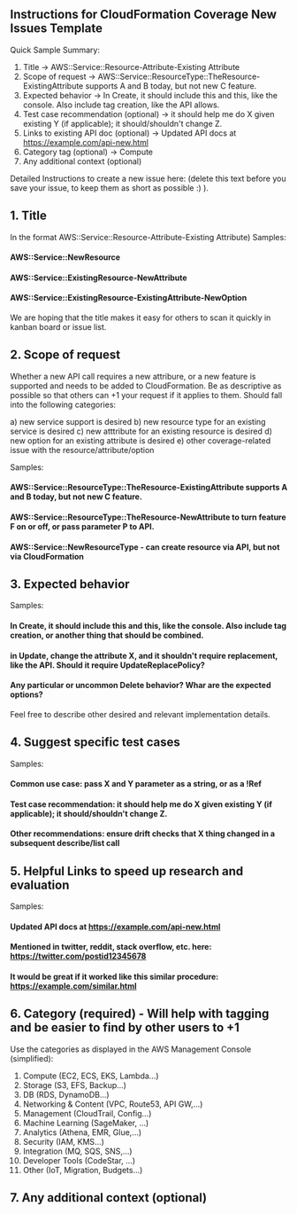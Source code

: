 ## Instructions for CloudFormation Coverage New Issues Template

Quick Sample Summary:
1. Title -> AWS::Service::Resource-Attribute-Existing Attribute
2. Scope of request -> AWS::Service::ResourceType::TheResource-ExistingAttribute supports A and B today, but not new C feature.
3. Expected behavior -> In Create, it should include this and this, like the console.  Also include tag creation, like the API allows.
4. Test case recommendation (optional) -> it should help me do X given existing Y (if applicable); it should/shouldn't change Z.
5. Links to existing API doc (optional) -> Updated API docs at https://example.com/api-new.html
6. Category tag (optional) -> Compute
7. Any additional context (optional)

Detailed Instructions to create a new issue here: (delete this text before you save your issue, to keep them as short as possible :) ). 

## 1. Title 
In the format AWS::Service::Resource-Attribute-Existing Attribute) 
Samples:
#### AWS::Service::NewResource
#### AWS::Service::ExistingResource-NewAttribute
#### AWS::Service::ExistingResource-ExistingAttribute-NewOption

We are hoping that the title makes it easy for others to scan it quickly in kanban board or issue list. 

## 2. Scope of request 
Whether a new API call requires a new attribure, or a new feature is supported and needs to be added to CloudFormation.  Be as descriptive as possible so that others can +1 your request if it applies to them.
Should fall into the following categories:

   a) new service support is desired
   b) new resource type for an existing service is desired
   c) new atttribute for an existing resource is desired 
   d) new option for an existing attribute is desired 
   e) other coverage-related issue with the resource/attribute/option

Samples: 
#### AWS::Service::ResourceType::TheResource-ExistingAttribute supports A and B today, but not new C feature.
#### AWS::Service::ResourceType::TheResource-NewAttribute to turn feature F on or off, or pass parameter P to API.
#### AWS::Service::NewResourceType - can create resource via API, but not via CloudFormation

## 3. Expected behavior

Samples:
#### In Create, it should include this and this, like the console.  Also include tag creation, or another thing that should be combined.
#### in Update, change the attribute X, and it shouldn't require replacement, like the API. Should it require UpdateReplacePolicy?
#### Any particular or uncommon Delete behavior? Whar are the expected options?

Feel free to describe other desired and relevant implementation details. 

## 4. Suggest specific test cases

Samples:
#### Common use case: pass X and Y parameter as a string, or as a !Ref 
#### Test case recommendation: it should help me do X given existing Y (if applicable); it should/shouldn't change Z.
#### Other recommendations: ensure drift checks that X thing changed in a subsequent describe/list call

## 5. Helpful Links to speed up research and evaluation

Samples:
#### Updated API docs at https://example.com/api-new.html
#### Mentioned in twitter, reddit, stack overflow, etc. here: https://twitter.com/postid12345678
#### It would be great if it worked like this similar procedure: https://example.com/similar.html

## 6. Category (required) - Will help with tagging and be easier to find by other users to +1

Use the categories as displayed in the AWS Management Console (simplified):

1. Compute (EC2, ECS, EKS, Lambda...)
2. Storage (S3, EFS, Backup...)
3. DB (RDS, DynamoDB...)
4.  Networking & Content (VPC, Route53, API GW,...)
5. Management (CloudTrail, Config...)
6. Machine Learning (SageMaker, ...)
7. Analytics (Athena, EMR, Glue,...)
8. Security (IAM, KMS...)
9. Integration (MQ, SQS, SNS,...)
10. Developer Tools (CodeStar, ...)
11. Other (IoT, Migration, Budgets...)

## 7. Any additional context (optional)
